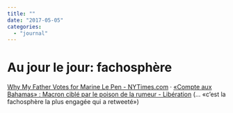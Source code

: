 ```yaml
---
title: ""
date: "2017-05-05"
categories: 
  - "journal"
---
```


# Au jour le jour: fachosphère

[Why My Father Votes for Marine Le Pen - NYTimes.com](https://mobile.nytimes.com/2017/05/04/opinion/sunday/why-my-father-votes-for-marine-le-pen.html?smprod=nytcore-iphone&smid=nytcore-iphone-share&referer=) · [«Compte aux Bahamas» : Macron ciblé par le poison de la rumeur - Libération](http://www.liberation.fr/elections-presidentielle-legislatives-2017/2017/05/04/compte-aux-bahamas-macron-cible-par-le-poison-de-la-rumeur_1567384) (... «c’est la fachosphère la plus engagée qui a retweeté»)
